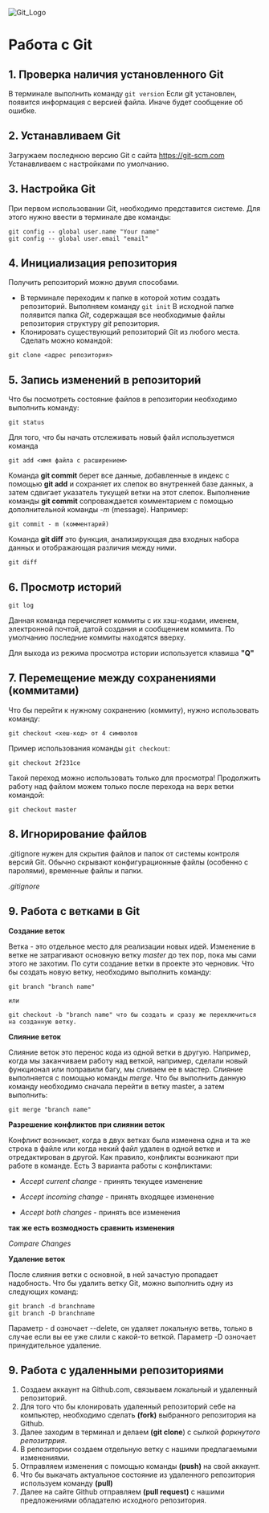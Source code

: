 ![Git_Logo](git.png)
# Работа с Git
## 1. Проверка наличия установленного Git
В терминале выполнить команду `git version`
Если git установлен, появится информация с версией файла. Иначе будет сообщение об ошибке.

## 2. Устанавливаем Git
Загружаем последнюю версию Git с сайта https://git-scm.com
Устанавливаем с настройками по умолчанию.

## 3. Настройка Git
При первом использовании Git, необходимо представится системе.
Для этого нужно ввести в терминале две команды:
```
git config -- global user.name "Your name"
git config -- global user.email "email"
```
## 4. Инициализация репозитория
Получить репозиторий можно двумя способами.
* В терминале переходим к папке в которой хотим создать репозиторий.
Выполняем команду `git init`
В исходной папке полявится папка *Git*, содержащая все необходимые файлы репозитория структуру *git* репозитория.
* Клонировать существующий репозиторий Git из любого места.
Сделать можно командой:
```
git clone <адрес репозитория>
```
## 5. Запись изменений в репозиторий
Что бы посмотреть состояние файлов в репозитории необходимо выполнить команду:
``` 
git status
```
Для того, что бы начать отслеживать новый файл используетмся команда
```
git add <имя файла с расширением>
```
Команда **git commit** берет все данные, добавленные в индекс с помощью **git add** и сохраняет их слепок во внутренней базе данных, а затем сдвигает указатель тукущей ветки на этот слепок.
Выполнение команды **git commit** сопроваждается комментарием с помощью дополнительной команды *-m* (message). Например:
```
git commit - m (комментарий)
```
Команда **git diff** это функция, анализирующая два входных набора данных и отображающая различия между ними.
```
git diff
```

## 6. Просмотр историй 
```
git log
```
Данная команда перечисляет коммиты с их хэш-кодами, именем, электронной почтой, датой создания и сообщением коммита.
По умолчанию последние коммиты находятся вверху.

Для выхода из режима просмотра истории используется клавиша
**"Q"**

## 7. Перемещение между сохранениями (коммитами)

Что бы перейти к нужному сохранению (коммиту), нужно использовать команду:
```
git checkout <хеш-код> от 4 символов
```
Пример использования команды `git checkout`:
```
git checkout 2f231ce
```
Такой переход можно использовать только для просмотра!
Продолжить работу над файлом можем только после перехода на верх ветки командой:
```
git checkout master
```

## 8. Игнорирование файлов 
.gitignore нужен для скрытия файлов и папок от системы контроля версий Git. Обычно скрывают конфигурационные файлы (особенно с паролями), временные файлы и папки. 

*.gitignore*

## 9. Работа с ветками в Git
**Создание веток**

Ветка - это отдельное место для реализации новых идей. Изменение в ветке не затрагивают основную ветку *master* до тех пор, пока мы сами этого не захотим. По сути создание ветки в проекте это черновик. 
Что бы создать новую ветку, необходимо выполнить команду:
```
git branch "branch name"

или 

git checkout -b "branch name" что бы создать и сразу же переключиться на созданную ветку. 
```
**Слияние веток**

Слияние веток это перенос кода из одной ветки в другую.
Например, когда мы заканчиваем работу над веткой, например, сделали новый функционал или поправили багу, мы сливаем ее в мастер. Слияние выполняется с помощью команды *merge*. Что бы выполнить данную команду необходимо сначала перейти в ветку master, а затем выполнить:
```
git merge "branch name"

```
**Разрешение конфликтов при слиянии веток**

Конфликт возникает, когда в двух ветках была изменена одна и та же строка в файле или когда некий файл удален в одной ветке и отредактирован в другой. Как правило, конфликты возникают при работе в команде. Есть 3 варианта работы с конфликтами:

* *Accept current change* - принять текущее изменение

* *Accept incoming change* - принять входящее изменение

* *Accept both changes* - принять все изменения

**так же есть возмодность сравнить изменения** 

*Compare Changes*

**Удаление веток**

После слияния ветки с основной, в ней зачастую пропадает надобность.
Что бы удалить ветку Git, можно выполнить одну из следующих команд:
```
git branch -d branchname
git branch -D branchname
```
Параметр - d озночает --delete, он удаляет локальную ветвь, только в случае если вы ее уже слили с какой-то веткой.
Параметр -D озночает принудительное удаление.
## 9. Работа с удаленными репозиториями ##
1. Создаем аккаунт на Github.com, связываем локальный и удаленный репозиторий.
2. Для того что бы клонировать удаленный репозиторий себе на компьютер, необходимо сделать **(fork)** выбранного репозитория на Github.
3. Далее заходим в терминал и делаем **(git clone**) с сылкой *форкнутого репозитррия*.
4. В репозитории создаем отдельную ветку с нашими предлагаемыми изменениями.
5. Отправляем изменения с помощью команды **(push)** на свой аккаунт.
6. Что бы выкачать актуальное состояние из удаленного репозитория используем команду **(pull)** 
6. Далее на сайте Github отправляем **(pull request)** с нашими предложениями обладателю исходного репозитория.
